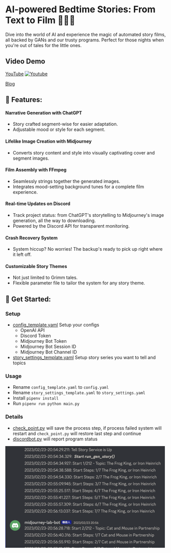 # AI-powered Bedtime Stories: From Text to Film 🌙📖🎥
Dive into the world of AI and experience the magic of automated story films, all backed by GANs and our trusty programs. Perfect for those nights when you're out of tales for the little ones.


## Video Demo
[YouTube](https://youtu.be/xowItPDmx4o)
[![Youtube](https://img.youtube.com/vi/xowItPDmx4o/0.jpg)](https://youtu.be/xowItPDmx4o)

[Blog](https://about.armcortex.cc/post/story-teller/)

## 🌟 Features:
#### Narrative Generation with ChatGPT
 - Story crafted segment-wise for easier adaptation.
 - Adjustable mood or style for each segment.
#### Lifelike Image Creation with Midjourney
 - Converts story content and style into visually captivating cover and segment images.
#### Film Assembly with FFmpeg
 - Seamlessly strings together the generated images.
 - Integrates mood-setting background tunes for a complete film experience.
#### Real-time Updates on Discord
 - Track project status: from ChatGPT's storytelling to Midjourney's image generation, all the way to downloading.
 - Powered by the Discord API for transparent monitoring.
#### Crash Recovery System
 - System hiccup? No worries! The backup's ready to pick up right where it left off.
#### Customizable Story Themes
 - Not just limited to Grimm tales.
 - Flexible parameter file to tailor the system for any story theme.

## 🚀 Get Started:
### Setup
- [config_template.yaml](./tell_a_story/config_template.yaml) Setup your configs
  - OpenAI API
  - Discord Token
  - Midjourney Bot Token
  - Midjourney Bot Session ID
  - Midjourney Bot Channel ID
- [story_settings_template.yaml](./tell_a_story/story_settings_template.yaml) Setup story series you want to tell and topics

### Usage
- Rename `config_template.yaml` to `config.yaml`
- Rename `story_settings_template.yaml` to `story_settings.yaml`
- Install `pipenv install`
- Run `pipenv run python main.py`

### Details
- [check_point.py](./tell_a_story/check_point.py) will save the process step, if process failed system will restart and `check_point.py` will restore last step and continue
- [discordbot.py](./tell_a_story/discordbot.py) will report program status
<img src="./doc/images/discord_log.png" alt="discord-log" width=500>
